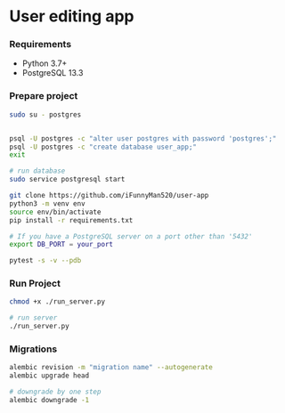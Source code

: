 # User editing app


### Requirements
* Python 3.7+
* PostgreSQL 13.3


### Prepare project
```bash
sudo su - postgres


psql -U postgres -c "alter user postgres with password 'postgres';"
psql -U postgres -c "create database user_app;"
exit

# run database
sudo service postgresql start

git clone https://github.com/iFunnyMan520/user-app
python3 -m venv env
source env/bin/activate
pip install -r requirements.txt

# If you have a PostgreSQL server on a port other than '5432'
export DB_PORT = your_port

pytest -s -v --pdb
```


### Run Project
```bash
chmod +x ./run_server.py

# run server
./run_server.py
```


### Migrations
```bash
alembic revision -m "migration name" --autogenerate
alembic upgrade head

# downgrade by one step
alembic downgrade -1
```